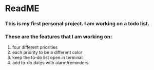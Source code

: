 # ReadME

### This is my first personal project. I am working on a todo list. 
### These are the features that I am working on:

1. four different priorities
2. each priority to be a different color
3. keep the to-do list open in terminal
4. add to-do dates with alarm/reminders

